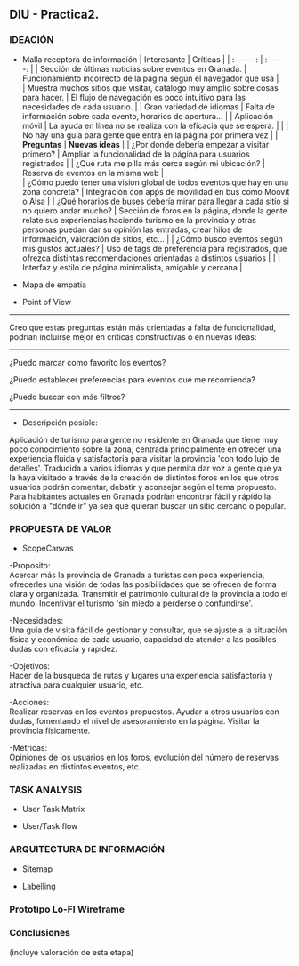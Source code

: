 ## DIU - Practica2.

### IDEACIÓN 
* Malla receptora de información
  | Interesante | Críticas |
  | :------:   | :------: |
  | Sección de últimas noticias sobre eventos en Granada.    | Funcionamiento incorrecto de la página según el navegador que usa |       
  | Muestra muchos sitios que visitar, catálogo muy amplio sobre cosas para hacer.    | El flujo de navegación es poco intuitivo para las necesidades de cada usuario. |
  | Gran variedad de idiomas    |   Falta de información sobre cada evento, horarios de apertura...   |
  | Aplicación móvil    | La ayuda en línea no se realiza con la eficacia que se espera.  |
  | | No hay una guía para gente que entra en la página por primera vez |
  |  __Preguntas__      |  __Nuevas ideas__    | 
  | ¿Por donde debería empezar a visitar primero? | Ampliar la funcionalidad de la página para usuarios registrados   |
  | ¿Qué ruta me pilla más cerca según mi ubicación? | Reserva de eventos en la misma web  |        
  | ¿Cómo puedo tener una vision global de todos eventos que hay en una zona concreta?  |  Integración con apps de movilidad en bus como Moovit o Alsa  |
  | ¿Qué horarios de buses debería mirar para llegar a cada sitio si no quiero andar mucho?  | Sección de foros en la página, donde la gente relate sus experiencias haciendo turismo en la provincia y otras personas puedan dar su opinión las entradas, crear hilos de información, valoración de sitios, etc... |
  | ¿Cómo busco eventos según mis gustos actuales? | Uso de tags de preferencia para registrados, que ofrezca distintas recomendaciones orientadas a distintos usuarios  | 
  |  | Interfaz y estilo de página minimalista, amigable y cercana |  

* Mapa de empatía
* Point of View 


-------


Creo que estas preguntas están más orientadas a falta de funcionalidad, podrían incluirse mejor en críticas constructivas o en nuevas ideas:

---
¿Puedo marcar como favorito los eventos?

¿Puedo establecer preferencias para eventos que me recomienda?

¿Puedo buscar con más filtros?

---

* Descripción posible:

Aplicación de turismo para gente no residente en Granada que tiene muy poco conocimiento sobre la zona, centrada principalmente en ofrecer una experiencia fluida y satisfactoria para visitar la provincia 'con todo lujo de detalles'. Traducida a varios idiomas y que permita dar voz a gente que ya la haya visitado a través de la creación de distintos foros en los que otros usuarios podrán comentar, debatir y aconsejar según el tema propuesto. Para habitantes actuales en Granada podrían encontrar fácil y rápido la solución a "dónde ir" ya sea que quieran buscar un sitio cercano o popular.

### PROPUESTA DE VALOR
* ScopeCanvas

-Proposito:  
Acercar más la provincia de Granada a turistas con poca experiencia, ofrecerles una visión de todas las posibilidades que se ofrecen de forma clara y organizada. Transmitir el patrimonio cultural de la provincia a todo el mundo. Incentivar el turismo 'sin miedo a perderse o confundirse'.

-Necesidades:  
Una guía de visita fácil de gestionar y consultar, que se ajuste a la situación física y económica de cada usuario, capacidad de atender a las posibles dudas con eficacia y rapidez. 

-Objetivos:  
Hacer de la búsqueda de rutas y lugares una experiencia satisfactoria y atractiva para cualquier usuario, etc.

-Acciones:  
Realizar reservas en los eventos propuestos. Ayudar a otros usuarios con dudas, fomentando el nivel de asesoramiento en la página. Visitar la provincia físicamente.

-Métricas:  
Opiniones de los usuarios en los foros, evolución del número de reservas realizadas en distintos eventos, etc.

### TASK ANALYSIS

* User Task Matrix 







* User/Task flow


### ARQUITECTURA DE INFORMACIÓN

* Sitemap 






* Labelling 


### Prototipo Lo-FI Wireframe 


### Conclusiones  
(incluye valoración de esta etapa)

